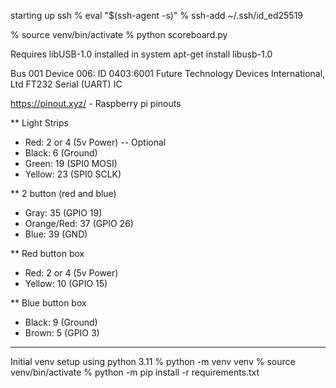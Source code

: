 starting up ssh
% eval "$(ssh-agent -s)"
% ssh-add ~/.ssh/id_ed25519


% source venv/bin/activate
% python scoreboard.py

Requires libUSB-1.0 installed in system
apt-get install libusb-1.0

Bus 001 Device 006: ID 0403:6001 Future Technology Devices International, Ltd FT232 Serial (UART) IC


https://pinout.xyz/ - Raspberry pi pinouts

** Light Strips
- Red: 2 or 4 (5v Power) -- Optional
- Black: 6 (Ground)
- Green: 19 (SPI0 MOSI)
- Yellow: 23 (SPI0 SCLK)

** 2 button (red and blue)
- Gray: 35 (GPIO 19)
- Orange/Red: 37 (GPIO 26)
- Blue: 39 (GND)

** Red button box
- Red: 2 or 4 (5v Power)
- Yellow: 10 (GPIO 15)

** Blue button box
-  Black: 9 (Ground)
-  Brown: 5 (GPIO 3)

---
Initial venv setup using python 3.11
% python -m venv venv 
% source venv/bin/activate
% python -m pip install -r requirements.txt
